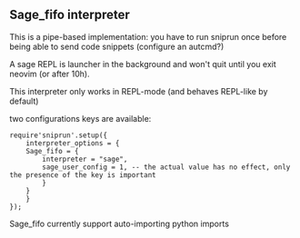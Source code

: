 ## Sage\_fifo interpreter

This is a pipe-based implementation: you have to run sniprun once before being able to send code snippets (configure an autcmd?)

A sage REPL is launcher in the background and won't quit until you exit neovim (or after 10h).

This interpreter only works in REPL-mode (and behaves REPL-like by default)

two configurations keys are available:

```
require'sniprun'.setup({
    interpreter_options = {
	Sage_fifo = {
	    interpreter = "sage",
	    sage_user_config = 1, -- the actual value has no effect, only the presence of the key is important
	    }
	}
    }
});
```

Sage\_fifo currently support auto-importing python imports
